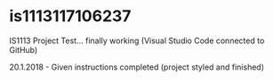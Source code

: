 # is1113117106237
IS1113 Project
Test... finally working (Visual Studio Code connected to GitHub)

20.1.2018 - Given instructions completed (project styled and finished)
